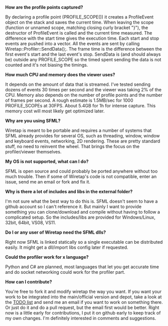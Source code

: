 **How are the profile points captured?**

By declaring a profile point (PROFILE_SCOPE()) it creates a ProfileEvent object on the stack and saves the current time. When leaving the scope (function or unnamed scope, matching closing curly bracket "}"), the destructor of ProfileEvent is called and the current time measured. The difference with the start time gives the execution time. Each start and stop events are pushed into a vector. All the events are sent by calling Wiretap::Profiler::SendData();. The frame time is the difference between the first event's start and the last event's stop. SendData is (and should always be) outside any PROFILE_SCOPE so the timed spent sending the data is not counted and it's not biasing the timings.

**How much CPU and memory does the viewer uses?**

It depends on the amount of data that is streamed. I've tested sending dozens of events 30 times per second and the viewer was taking 2% of the CPU. Memory also depends on the number of profile points and the number of frames per second. A rough estimate is 1.5MB/sec for 1000 PROFILE_SCOPEs at 30FPS. About 5.4GB for 1h for intense capture. This memory cost will most likely get optimized later.

**Why are you using SFML?**

Wiretap is meant to be portable and requires a number of systems that SFML already provides for several OS, such as threading, window, window and keyboard events, networking, 2D rendering. These are pretty standard stuff, no need to reinvent the wheel. That brings the focus on the profiler/viewer themselves.

**My OS is not supported, what can I do?**

SFML is open source and could probably be ported anywhere without too much trouble. Then if some of Wiretap's code is not compatible, enter an issue, send me an email or fork and fix it.

**Why is there a lot of includes and libs in the external folder?**

I'm not sure what the best way to do this is. SFML doesn't seem to have a github account so I can't reference it. But mainly I want to provide something you can clone/download and compile without having to follow a complicated setup. So the includes/libs are provided for Windows/Linux, 32bit, 64bit, VS08, VS11.

**Do I or any user of Wiretap need the SFML dlls?**

Right now SFML is linked statically so a single executable can be distributed easily. It might get a dll/import libs config later if requested.

**Could the profiler work for x language?**

Python and C# are planned, most languages that let you get accurate time and do socket networking could work for the profiler part.

**How can I contribute?**

You're free to fork it and modify wiretap the way you want. If you want your work to be integrated into the main/official version and depot, take a look at the [TODO list](TODO.txt) and send me an email if you want to work on something there. Or just do it and do a pull request, but the email first would be better. Right now is a little early for contributions, I put it on github early to keep track of my own changes. I'm definitely interested in comments and suggestions.
